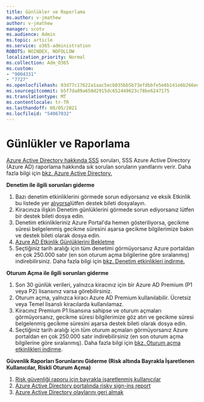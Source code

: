 ```yaml
---
title: Günlükler ve Raporlama
ms.author: v-jmathew
author: v-jmathew
manager: scotv
ms.audience: Admin
ms.topic: article
ms.service: o365-administration
ROBOTS: NOINDEX, NOFOLLOW
localization_priority: Normal
ms.collection: Adm_O365
ms.custom:
- "9004331"
- "7727"
ms.openlocfilehash: 03d77c17622a1aac5ecb035bb5b73efdbbfe5e6b141e6b266eef8783f612c8b2
ms.sourcegitcommit: b5f7da89a650d2915dc652449623c78be6247175
ms.translationtype: MT
ms.contentlocale: tr-TR
ms.lasthandoff: 08/05/2021
ms.locfileid: "54067032"
---
```

# <a name="logs-and-reporting"></a>Günlükler ve Raporlama

[Azure Active Directory hakkında SSS](https://docs.microsoft.com/azure/active-directory/active-directory-reporting-faq) soruları, SSS Azure Active Directory (Azure AD) raporlama hakkında sık sorulan soruların yanıtlarını verir. Daha fazla bilgi için [bkz. Azure Active Directory.](https://docs.microsoft.com/azure/active-directory/reports-monitoring/overview-reports)

**Denetim ile ilgili sorunları giderme**

1. Bazı denetim etkinliklerini görmede sorun ediyorsanız ve eksik Etkinlik bu listede yer [alıyorsa](https://docs.microsoft.com/azure/active-directory/reports-monitoring/reference-audit-activities)lütfen destek bileti dosyalayın.
2. Kiracınıza ilişkin Denetim günlüklerini görmede sorun ediyorsanız lütfen bir destek bileti dosya edin.
3. Denetim etkinlikleriniz Azure Portal'da hemen gösteriliyorsa, [](https://docs.microsoft.com/azure/active-directory/reports-monitoring/reference-reports-latencies) gecikme süresi belgelenmiş gecikme süresini aşarsa gecikme bilgilerimize bakın ve destek bileti olarak dosya edin.
4. [Azure AD Etkinlik Günlüklerini Bekletme](https://docs.microsoft.com/azure/active-directory/reports-monitoring/reference-reports-data-retention)
5. Seçtiğiniz tarih aralığı için tüm denetimi görmüyorsanız Azure portaldan en çok 250.000 satır (en son oturum açma bilgilerine göre sıralanmış) indirebilirsiniz. Daha fazla bilgi için [bkz. Denetim etkinlikleri indirme.](https://docs.microsoft.com/azure/active-directory/reports-monitoring/quickstart-download-audit-report)

**Oturum Açma ile ilgili sorunları giderme**

1. Son 30 günlük verileri, yalnızca kiracınız için bir Azure AD Premium (P1 veya P2) lisansınız varsa görebilirsiniz.
2. Oturum açma, yalnızca kiracı Azure AD Premium kullanılabilir. Ücretsiz veya Temel lisanslı kiracılarda kullanılamaz.
3. Kiracınız Premium P1 lisansına sahipse ve oturum açmaları görmüyorsanız, gecikme [](https://docs.microsoft.com/azure/active-directory/reports-monitoring/reference-reports-latencies) süresi bilgilerimize göz atın ve gecikme süresi belgelenmiş gecikme süresini aşarsa destek bileti olarak dosya edin.
4. Seçtiğiniz tarih aralığı için tüm oturum açmaları görmüyorsanız Azure portaldan en çok 250.000 satır indirebilirsiniz (en son oturum açma bilgilerine göre sıralanmış). Daha fazla bilgi için [bkz. Oturum açma etkinlikleri indirme](https://docs.microsoft.com/azure/active-directory/reports-monitoring/concept-sign-ins#download-sign-in-activities).

**Güvenlik Raporları Sorunlarını Giderme (Risk altında Bayrakla İşaretlenen Kullanıcılar, Riskli Oturum Açma)**

1. [Risk güvenliği raporu için bayrakla işaretlenmiş kullanıcılar](https://docs.microsoft.com/azure/active-directory/reports-monitoring/concept-user-at-risk)
2. [Azure Active Directory portalında risky sign-ins report](https://docs.microsoft.com/azure/active-directory/reports-monitoring/concept-risky-sign-ins)
3. [Azure Active Directory olaylarını geri almak](https://docs.microsoft.com/azure/active-directory/reports-monitoring/concept-risk-events)
